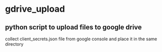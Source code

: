 # gdrive_upload
## python script to upload files to google drive
  collect client_secrets.json file from google console and place it in the same directory
